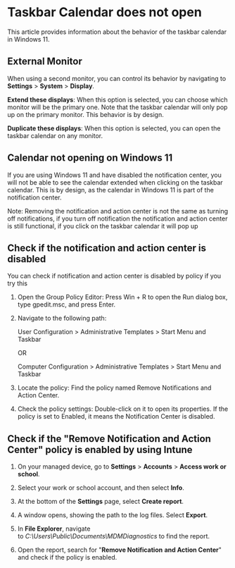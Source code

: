 # Taskbar Calendar does not open

This article provides information about the behavior of the taskbar calendar in Windows 11.

## External Monitor

When using a second monitor, you can control its behavior by navigating to **Settings** > **System** > **Display**.

**Extend these displays**: When this option is selected, you can choose which monitor will be the primary one. Note that the taskbar calendar will only pop up on the primary monitor. This behavior is by design.

**Duplicate these displays**: When this option is selected, you can open the taskbar calendar on any monitor.

## Calendar not opening on Windows 11

If you are using Windows 11 and have disabled the notification center, you will not be able to see the calendar extended when clicking on the taskbar calendar. This is by design, as the calendar in Windows 11 is part of the notification center.

Note: Removing the notification and action center is not the same as turning off notifications, if you turn off notification the notification and action center is still functional, if you click on the taskbar calendar it will pop up

## Check if the notification and action center is disabled

You can check if notification and action center is disabled by policy if you try this

1. Open the Group Policy Editor: Press Win + R to open the Run dialog box, type gpedit.msc, and press Enter.

2. Navigate to the following path:

   User Configuration > Administrative Templates > Start Menu and Taskbar

   OR

   Computer Configuration > Administrative Templates > Start Menu and Taskbar

3. Locate the policy: Find the policy named Remove Notifications and Action Center.

4. Check the policy settings: Double-click on it to open its properties. If the policy is set to Enabled, it means the Notification Center is disabled.

## Check if the "Remove Notification and Action Center" policy is enabled by using Intune

1. On your managed device, go to **Settings** > **Accounts** > **Access work or school**.

2. Select your work or school account, and then select **Info**.

3. At the bottom of the **Settings** page, select **Create report**.

4. A window opens, showing the path to the log files. Select **Export**.

5. In **File Explorer**, navigate to *C:\Users\Public\Documents\MDMDiagnostics* to find the report.

6. Open the report, search for "**Remove Notification** **and Action Center**" and check if the policy is enabled.
